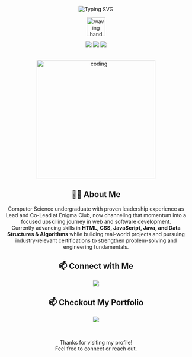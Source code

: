 
<p align="center">
	<img src="https://readme-typing-svg.demolab.com?font=Fira+Code&weight=700&size=28&pause=1000&color=F7971E,FFD200,21D4FD,6457C6&center=true&vCenter=true&width=700&lines=Hi%2C+I'm+Pushkar+Rai!+%F0%9F%91%8B;CS+Undergraduate+%7C+Web+%26+Software+Dev+Enthusiast;Upskilling+in+HTML+CSS+JS+Java+DSA;Building+Real-World+Projects;Lifelong+Learner" alt="Typing SVG"/>
</p>

<p align="center">
	<img src="https://media.giphy.com/media/hvRJCLFzcasrR4ia7z/giphy.gif" width="50" alt="waving hand"/>
</p>

<p align="center">
	<img src="https://img.shields.io/badge/B.Tech%20CSE-JAIN%20University-blueviolet?style=for-the-badge&logo=graduation-cap&logoColor=white"/>
	<img src="https://img.shields.io/badge/Open%20Source%20Lover-21D4FD?style=for-the-badge&logo=github&logoColor=white"/>
	<img src="https://img.shields.io/badge/Always%20Learning-F7971E?style=for-the-badge&logo=bookstack&logoColor=white"/>
</p>

<br/>

<div align="center">
	<img src="https://media.giphy.com/media/qgQUggAC3Pfv687qPC/giphy.gif" width="320" alt="coding"/>
</div>

<h2 align="center">👨‍💻 About Me</h2>

<p align="center">
Computer Science undergraduate with proven leadership experience as Lead and Co-Lead at Enigma Club, now channeling that momentum into a focused upskilling journey in web and software development.<br/>
Currently advancing skills in <b>HTML, CSS, JavaScript, Java, and Data Structures & Algorithms</b> while building real-world projects and pursuing industry-relevant certifications to strengthen problem-solving and engineering fundamentals.
</p>

<h2 align="center">📫 Connect with Me</h2>

<p align="center">
  <a href="https://www.linkedin.com/in/pushkar-rai-086ab8374" target="_blank"><img src="https://img.shields.io/badge/LinkedIn-0A66C2?style=for-the-badge&logo=linkedin&logoColor=white"/></a>
</p>

<h2 align="center">📫 Checkout My Portfolio</h2>

<p align="center">
  <a href="https://www.pushkarrai.me" target="_blank"><img src="https://img.shields.io/badge/Portfolio-21D4FD?style=for-the-badge&logo=google-chrome&logoColor=white"/></a>
</p>

<br/>

<p align="center">
Thanks for visiting my profile!<br/>Feel free to connect or reach out.
</p>
